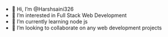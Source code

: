 - 👋 Hi, I’m @Harshsaini326
- 👀 I’m interested in Full Stack Web Development
- 🌱 I’m currently learning node js
- 💞️ I’m looking to collaborate on any web development projects


<!---
Harshsaini326/Harshsaini326 is a ✨ special ✨ repository because its `README.md` (this file) appears on your GitHub profile.
You can click the Preview link to take a look at your changes.
--->

